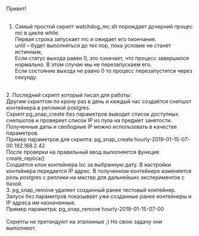 Привет!<br>
<br>
1. Самый простой скрипт watchdog_mc.sh порождает дочерний процес mc в цикле while.<br>
   Первая строка запускает mc и ожидает его окончания. <br>
   until – будет выполняться до тех пор, пока условие не станет истинным, <br>
   Если статус выхода равен 0, это означает, что процесс завершился нормально. В этом случае мы не перезапускаем его. <br>
   Если состояние выхода не равно 0 то процесс перезапустится через секунду.<br>
<br>
2. Последний скрипт который писал для работы:<br>
   Другим скриптом по крону раз в день и каждый час создаётся снепшот контейнера в репликой postgres.<br>
   Скрипт pg_snap_create без параметров выводит список доступных снепшотов и проверяет список IP из пула на предмет занятости. <br>
   Полученные даты и свободные IP можно использовать в качестве параметров.<br>
   Пример параметров для скрипта: pg_snap_create hourly-2019-01-15-07-00 192.168.2.42<br>
   После проверки на правильный ввод выполняется функция create_replica()<br>
   Создаётся клон контейнера lxc за выбранную дату. В настройки контейнера передается IP адрес. В полученном контейнере изменяется роль postgres с реплики на мастер для дальнейших экспериментов с базой.  <br>
3. pg_snap_remove удаляет созданный ранее тестовый контейнер. Запуск без параметров показывает уже созданные ранее контейнеры и IP адреса им назначенные.<br>
   Пример параметра: pg_snap_remove hourly-2019-01-15-07-00<br>
<br>
Скрипты не претендуют на эталонные ;) Но свою задачу они выполняют.<br>
